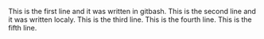 This is the first line and it was written in gitbash.
This is the second line and it was written localy.
This is the third line.
This is the fourth line.
This is the fifth line.
